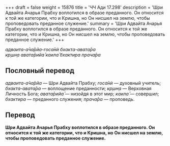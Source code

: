 +++
draft = false
weight = 15876
title = 'ЧЧ Ади 17.298'
description = 'Шри Адвайта Ачарья Прабху воплотился в образе преданного. Он относится к той же категории, что и Кришна, но Он нисшел на землю, чтобы проповедовать преданное служение.'
summary = 'Шри Адвайта Ачарья Прабху воплотился в образе преданного. Он относится к той же категории, что и Кришна, но Он нисшел на землю, чтобы проповедовать преданное служение.'
+++

_адваита-а̄ча̄рйа-госа̄н̃и бхакта-авата̄ра  
кр̣шн̣а авата̄рийа̄ каила̄ бхактира прача̄ра_

## Пословный перевод

_адваита_\-_а̄ча̄рйа_ — Шри Адвайта Прабху; _госа̄н̃и_ — духовный учитель; _бхакта_\-_авата̄ра_ — воплощение преданности; _кр̣шн̣а_ — Верховная Личность Бога; _авата̄рийа̄_ — низойдя в этот мир; _каила̄_ — совершил; _бхактира_ — преданного служения; _прача̄ра_ — проповедь.

## Перевод

**Шри Адвайта Ачарья Прабху воплотился в образе преданного. Он относится к той же категории, что и Кришна, но Он нисшел на землю, чтобы проповедовать преданное служение.**
